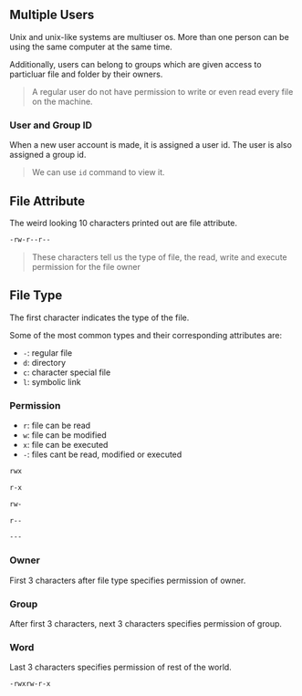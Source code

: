 ## Multiple Users

Unix and unix-like systems are multiuser os. More than one person can be using the same computer at the same time.

Additionally, users can belong to groups which are given access to particluar file and folder by their owners.

> A regular user do not have permission to write or even read every file on the machine.


### User and Group ID

When a new user account is made, it is assigned a user id. The user is also assigned a group id.

> We can use `id` command to view it.


## File Attribute

The weird looking 10 characters printed out are file attribute.

```bash
-rw-r--r--
```

> These characters tell us the type of file, the read, write and execute permission for the file owner


## File Type

The first character indicates the type of the file.

Some of the most common types and their corresponding attributes are:

- `-`: regular file
- `d`: directory
- `c`: character special file
- `l`: symbolic link


### Permission
- `r`: file can be read
- `w`: file can be modified
- `x`: file can be executed
- `-`: files cant be read, modified or executed



```bash
rwx
```

```bash
r-x
```

```bash
rw-
```

```bash
r--
```

```bash
---
```



### Owner
First 3 characters after file type specifies permission of owner.

### Group
After first 3 characters, next 3 characters specifies permission of group.

### Word
Last 3 characters specifies permission of rest of the world.

```bash
-rwxrw-r-x
```
